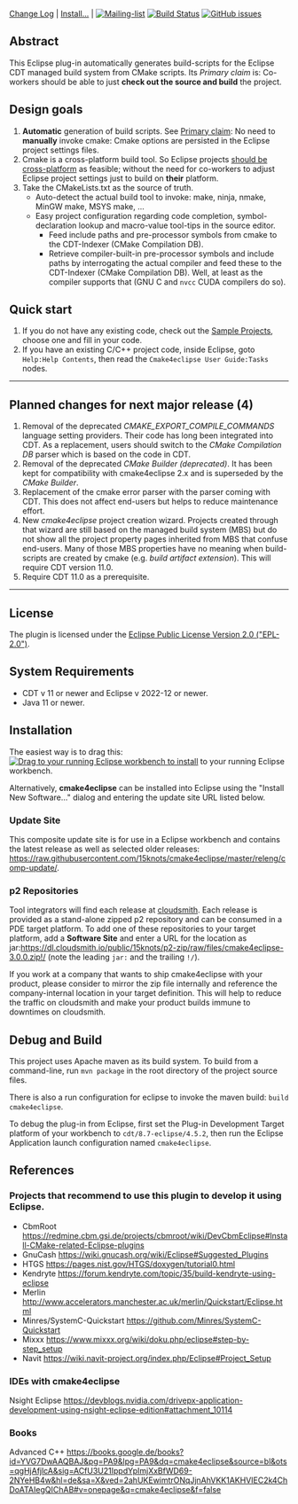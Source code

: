 [Change Log](CHANGELOG.md) | 
[Install...](#installation) | 
[![Mailing-list](https://img.shields.io/badge/Mailing-list-blue.svg)](http://groups.google.com/d/forum/cmake4eclipse-users)
[![Build Status](https://github.com/15knots/cmake4eclipse/actions/workflows/maven.yml/badge.svg)](https://github.com/15knots/cmake4eclipse/actions/workflows/maven.yml)
[![GitHub issues](https://img.shields.io/github/issues/15knots/cmake4eclipse.svg)](https://github.com/15knots/cmake4eclipse/issues)


## Abstract
This Eclipse plug-in automatically generates build-scripts for the Eclipse CDT managed build system from CMake scripts.
Its <a id="pc">*Primary claim*</a> is: Co-workers should be able to just **check out the source and build** the project. 

## Design goals
1. **Automatic** generation of build scripts. See [Primary claim](#pc): No need to **manually** invoke cmake: Cmake options are persisted in the Eclipse project settings files.
1. Cmake is a cross-platform build tool. So Eclipse projects [should be cross-platform](#pc) as feasible; without the need for co-workers to adjust Eclipse project settings just to build on **their** platform. 
1. Take the CMakeLists.txt as the source of truth.
   - Auto-detect the actual build tool to invoke: make, ninja, nmake, MinGW make, MSYS make, ...
   - Easy project configuration regarding code completion, symbol-declaration lookup and macro-value tool-tips in the source editor.
     - Feed include paths and pre-processor symbols from cmake to the CDT-Indexer (CMake Compilation DB).
     - Retrieve compiler-built-in pre-processor symbols and include paths by interrogating the actual compiler and feed these to the CDT-Indexer (CMake Compilation DB). Well, at least as the compiler supports that (GNU C and `nvcc` CUDA compilers do so).

## Quick start
 1. If you do not have any existing code, check out the [Sample Projects](https://github.com/15knots/cmake4eclipse-sample-projects), choose one and fill in your code.
 1. If you have an existing C/C++ project code, inside Eclipse, goto `Help:Help Contents`, then read the `Cmake4eclipse User Guide:Tasks` nodes.

---
## Planned changes for next major release (4)
1. Removal of the deprecated *CMAKE_EXPORT_COMPILE_COMMANDS* language setting providers. Their code has long been integrated 
into CDT. As a replacement, users should switch to the *CMake Compilation DB* parser which is based on the code in CDT.
1. Removal of the deprecated *CMake Builder (deprecated)*. It has been kept for compatibility with cmake4eclipse 2.x and is superseded by the *CMake Builder*.
1. Replacement of the cmake error parser with the parser coming with CDT. This does not affect end-users but helps to 
reduce maintenance effort.
1. New *cmake4eclipse* project creation wizard. Projects created through that wizard are still based on the managed build system (MBS)
but do not show all the project property pages inherited from MBS that confuse end-users. Many of those MBS properties 
have no meaning when build-scripts are created by cmake (e.g. *build artifact extension*). 
This will require CDT version 11.0.
1. Require CDT 11.0 as a prerequisite.

---
## License
The plugin is licensed under the <a href="https://www.eclipse.org/legal/epl-2.0/">Eclipse Public License Version 2.0 ("EPL-2.0")</a>.

## System Requirements
- CDT v 11 or newer and Eclipse v 2022-12 or newer.
- Java 11 or newer.

## Installation
The easiest way is to drag this: <a href="http://marketplace.eclipse.org/marketplace-client-intro?mpc_install=2318334" class="drag" title="Drag to your running Eclipse workbench to install cmake4eclipse">
<img class="img-responsive" src="https://marketplace.eclipse.org/sites/all/themes/solstice/public/images/marketplace/btn-install.png" alt="Drag to your running Eclipse workbench to install" /></a> to your running Eclipse workbench.

Alternatively, **cmake4eclipse** can be installed into Eclipse using the "Install New Software..." dialog and entering the update site URL listed below.

### Update Site
This composite update site is for use in a Eclipse workbench and contains the latest release as well as selected older releases:
https://raw.githubusercontent.com/15knots/cmake4eclipse/master/releng/comp-update/.

### p2 Repositories
Tool integrators will find each release at [cloudsmith](https://cloudsmith.io/~15knots/repos/p2-zip/packages/).
Each release is provided as a stand-alone zipped p2 repository and can be consumed in a PDE target platform. To add one
of these repositories to your target platform, add a **Software Site** and enter a URL for the location as
jar:https://dl.cloudsmith.io/public/15knots/p2-zip/raw/files/cmake4eclipse-3.0.0.zip!/ 
(note the leading `jar:` and the trailing `!/`).

If you work at a company that wants to ship cmake4eclipse with your product, please consider to mirror the zip file internally
and reference the company-internal location in your target definition. This will help to reduce the traffic on cloudsmith and
make your product builds immune to downtimes on cloudsmith.

## Debug and Build
This project uses Apache maven as its build system.
To build from a command-line, run `mvn package` in the root directory of the project source files.

There is also a run configuration for eclipse to invoke the maven build: `build cmake4eclipse`.

To debug the plug-in from Eclipse, first set the Plug-in Development Target platform of your workbench to `cdt/8.7-eclipse/4.5.2`, then run the Eclipse Application launch configuration named `cmake4eclipse`.

## References
### Projects that recommend to use this plugin to develop it using Eclipse.
- CbmRoot https://redmine.cbm.gsi.de/projects/cbmroot/wiki/DevCbmEclipse#Install-CMake-related-Eclipse-plugins
- GnuCash https://wiki.gnucash.org/wiki/Eclipse#Suggested_Plugins
- HTGS https://pages.nist.gov/HTGS/doxygen/tutorial0.html
- Kendryte https://forum.kendryte.com/topic/35/build-kendryte-using-eclipse
- Merlin http://www.accelerators.manchester.ac.uk/merlin/Quickstart/Eclipse.html
- Minres/SystemC-Quickstart https://github.com/Minres/SystemC-Quickstart
- Mixxx https://www.mixxx.org/wiki/doku.php/eclipse#step-by-step_setup
- Navit https://wiki.navit-project.org/index.php/Eclipse#Project_Setup

### IDEs with cmake4eclipse
Nsight Eclipse https://devblogs.nvidia.com/drivepx-application-development-using-nsight-eclipse-edition#attachment_10114

### Books
Advanced C++ https://books.google.de/books?id=YVG7DwAAQBAJ&pg=PA9&lpg=PA9&dq=cmake4eclipse&source=bl&ots=qgHjAfjlcA&sig=ACfU3U21IppdYpImjXxBfWD69-2NYeHB4w&hl=de&sa=X&ved=2ahUKEwimtrONqJjnAhVKK1AKHVIEC2k4ChDoATAIegQIChAB#v=onepage&q=cmake4eclipse&f=false
